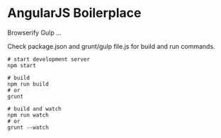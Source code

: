 AngularJS Boilerplace
=====================

Browserify
Gulp
...

Check package.json and grunt/gulp file.js for build and run commands.

```
# start development server
npm start

# build
npm run build
# or
grunt

# build and watch 
npm run watch
# or
grunt --watch
```
